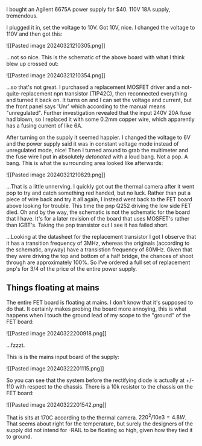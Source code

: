 
I bought an Agilent 6675A power supply for $40. 110V 18A supply, tremendous.

I plugged it in, set the voltage to 10V. Got 10V, nice. I changed the voltage to 110V and then got this:

![[Pasted image 20240321210305.png]]

...not so nice. This is the schematic of the above board with what I think blew up crossed out:

![[Pasted image 20240321210354.png]]

...so that's not great. I purchased a replacement MOSFET driver and a not-quite-replacement npn transistor (TIP42C), then reconnected everything and turned it back on. It turns on and I can set the voltage and current, but the front panel says 'Unr' which according to the manual means "unregulated". Further investigation revealed that the input 240V 20A fuse had blown, so I replaced it with some 0.2mm copper wire, which apparently has a fusing current of like 6A.

After turning on the supply it seemed happier. I changed the voltage to 6V and the power supply said it was in constant voltage mode instead of unregulated mode, nice! Then I turned around to grab the multimeter and the fuse wire I put in absolutely _detonated_ with a loud bang. Not a pop. A bang. This is what the surrounding area looked like afterwards:

![[Pasted image 20240321210829.png]]

...That is a little unnerving. I quickly got out the thermal camera after it went pop to try and catch something red handed, but no luck. Rather than put a piece of wire back and try it all again, I instead went back to the FET board above looking for trouble. This time the pnp Q252 driving the low side FET died. Oh and by the way, the schematic is not the schematic for the board that I have. It's for a later revision of the board that uses MOSFET's rather than IGBT's. Taking the pnp transistor out I see it has failed short.

...Looking at the datasheet for the replacement transistor I got I observe that it has a transition frequency of 3MHz, whereas the originals (according to the schematic, anyway) have a transistion frequency of 80MHz. Given that they were driving the top and bottom of a half bridge, the chances of shoot through are approximately 100%.  So I've ordered a full set of replacement pnp's for 3/4 of the price of the entire power supply.

## Things floating at mains

The entire FET board is floating at mains. I don't know that it's supposed to do that. It certainly makes probing the board more annoying, this is what happens when I touch the ground lead of my scope to the "ground" of the FET board:

![[Pasted image 20240322200918.png]]

...fzzzt.

This is is the mains input board of the supply:

![[Pasted image 20240322201115.png]]

So you can see that the system before the rectifying diode is actually at +/- 110 with respect to the chassis. There is a 10k resistor to the chassis on the FET board:

![[Pasted image 20240322201542.png]]

That is sits at 170C according to the thermal camera. $220^2/10e3 = 4.8W$. That seems about right for the temperature, but surely the designers of the supply did not intend for -RAIL to be floating so high, given how they tied it to ground.



